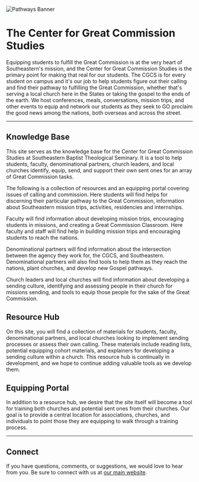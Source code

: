 ![Pathways Banner](/missions-center/assets/images/cgcs-branding/cgcs-header.png)

# The Center for Great Commission Studies
Equipping students to fulfill the Great Commission is at the very heart of Southeastern's mission, and the Center for Great Commission Studies is the primary point for making that real for our students. The CGCS is for every student on campus and it's our job to help students figure out their calling and find their pathway to fulfilling the Great Commission, whether that's serving a local church here in the States or taking the gospel to the ends of the earth. We host conferences, meals, conversations, mission trips, and other events to equip and network our students as they seek to GO proclaim the good news among the nations, both overseas and across the street. 

---
## Knowledge Base
This site serves as the knowledge base for the Center for Great Commission Studies at Southeastern Baptist Theological Seminary. It is a tool to help students, faculty, denominational partners, church leaders, and local churches identify, equip, send, and support their own sent ones for an array of Great Commission tasks. 

The following is a collection of resources and an equipping portal covering issues of calling and commission. Here students will find helps for discerning their particular pathway to the Great Commission, information about Southeastern mission trips, activities, residencies and internships.

Faculty will find information about developing mission trips, encouraging students in missions, and creating a Great Commission Classroom. Here faculty and staff will find help in building mission trips and encouraging students to reach the nations.

Denominational partners will find information about the intersection between the agency they work for, the CGCS, and Southeastern. Denominational partners will also find tools to help them as they reach the nations, plant churches, and develop new Gospel pathways.

Church leaders and local churches will find information about developing a sending culture, identifying and assessing people in their church for missions sending, and tools to equip those people for the sake of the Great Commission.

## Resource Hub
On this site, you will find a collection of materials for students, faculty, denominational partners, and local churches looking to implement sending processes or assess their own calling. These materials include reading lists, potential equipping cohort materials, and explainers for developing a sending culture within a church. This resource hub is continually in development, and we hope to continue adding valuable tools as we develop them.

## Equipping Portal
In addition to a resource hub, we desire that the site itself will become a tool for training both churches and potential sent ones from their churches. Our goal is to provide a central location for associations, churches, and individuals to point those they are equipping to walk through a training process.

---
## Connect
If you have questions, comments, or suggestions, we would love to hear from you. Be sure to connect with us at [our main website](https://thecgcs.org).

